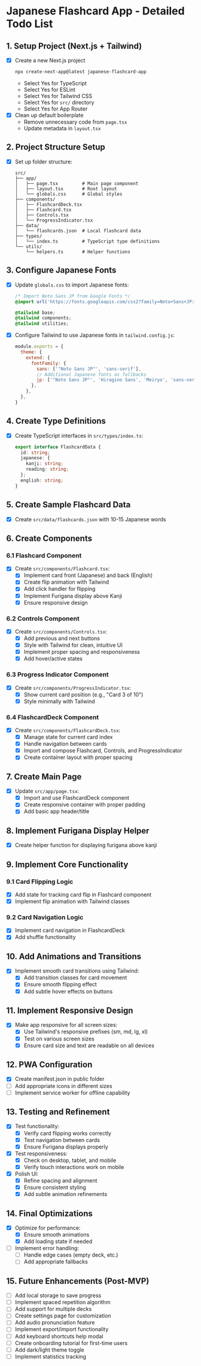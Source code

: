 # Japanese Flashcard App - Detailed Todo List

## 1. Setup Project (Next.js + Tailwind)
- [x] Create a new Next.js project
  ```bash
  npx create-next-app@latest japanese-flashcard-app
  ```
  - Select Yes for TypeScript
  - Select Yes for ESLint
  - Select Yes for Tailwind CSS
  - Select Yes for `src/` directory
  - Select Yes for App Router
- [x] Clean up default boilerplate
  - Remove unnecessary code from `page.tsx`
  - Update metadata in `layout.tsx`

## 2. Project Structure Setup
- [x] Set up folder structure:
  ```
  src/
  ├── app/
  │   ├── page.tsx         # Main page component
  │   ├── layout.tsx       # Root layout
  │   └── globals.css      # Global styles
  ├── components/
  │   ├── FlashcardDeck.tsx
  │   ├── Flashcard.tsx
  │   ├── Controls.tsx
  │   └── ProgressIndicator.tsx
  ├── data/
  │   └── flashcards.json  # Local flashcard data
  ├── types/
  │   └── index.ts         # TypeScript type definitions
  └── utils/
      └── helpers.ts       # Helper functions
  ```

## 3. Configure Japanese Fonts
- [x] Update `globals.css` to import Japanese fonts:
  ```css
  /* Import Noto Sans JP from Google Fonts */
  @import url('https://fonts.googleapis.com/css2?family=Noto+Sans+JP:wght@400;500;700&display=swap');
  
  @tailwind base;
  @tailwind components;
  @tailwind utilities;
  ```
- [x] Configure Tailwind to use Japanese fonts in `tailwind.config.js`:
  ```js
  module.exports = {
    theme: {
      extend: {
        fontFamily: {
          sans: ['"Noto Sans JP"', 'sans-serif'],
          // Additional Japanese fonts as fallbacks
          jp: ['"Noto Sans JP"', 'Hiragino Sans', 'Meiryo', 'sans-serif'],
        },
      },
    },
  }
  ```

## 4. Create Type Definitions
- [x] Create TypeScript interfaces in `src/types/index.ts`:
  ```typescript
  export interface FlashcardData {
    id: string;
    japanese: {
      kanji: string;
      reading: string;
    };
    english: string;
  }
  ```

## 5. Create Sample Flashcard Data
- [x] Create `src/data/flashcards.json` with 10-15 Japanese words

## 6. Create Components
### 6.1 Flashcard Component
- [x] Create `src/components/Flashcard.tsx`:
  - [x] Implement card front (Japanese) and back (English)
  - [x] Create flip animation with Tailwind
  - [x] Add click handler for flipping
  - [x] Implement Furigana display above Kanji
  - [x] Ensure responsive design

### 6.2 Controls Component
- [x] Create `src/components/Controls.tsx`:
  - [x] Add previous and next buttons
  - [x] Style with Tailwind for clean, intuitive UI
  - [x] Implement proper spacing and responsiveness
  - [x] Add hover/active states

### 6.3 Progress Indicator Component
- [x] Create `src/components/ProgressIndicator.tsx`:
  - [x] Show current card position (e.g., "Card 3 of 10")
  - [x] Style minimally with Tailwind

### 6.4 FlashcardDeck Component
- [x] Create `src/components/FlashcardDeck.tsx`:
  - [x] Manage state for current card index
  - [x] Handle navigation between cards
  - [x] Import and compose Flashcard, Controls, and ProgressIndicator
  - [x] Create container layout with proper spacing

## 7. Create Main Page
- [x] Update `src/app/page.tsx`:
  - [x] Import and use FlashcardDeck component
  - [x] Create responsive container with proper padding
  - [x] Add basic app header/title

## 8. Implement Furigana Display Helper
- [x] Create helper function for displaying furigana above kanji

## 9. Implement Core Functionality
### 9.1 Card Flipping Logic
- [x] Add state for tracking card flip in Flashcard component
- [x] Implement flip animation with Tailwind classes

### 9.2 Card Navigation Logic
- [x] Implement card navigation in FlashcardDeck
- [x] Add shuffle functionality

## 10. Add Animations and Transitions
- [x] Implement smooth card transitions using Tailwind:
  - [x] Add transition classes for card movement
  - [x] Ensure smooth flipping effect
  - [x] Add subtle hover effects on buttons

## 11. Implement Responsive Design
- [x] Make app responsive for all screen sizes:
  - [x] Use Tailwind's responsive prefixes (sm, md, lg, xl)
  - [x] Test on various screen sizes
  - [x] Ensure card size and text are readable on all devices

## 12. PWA Configuration
- [x] Create manifest.json in public folder
- [ ] Add appropriate icons in different sizes
- [ ] Implement service worker for offline capability

## 13. Testing and Refinement
- [x] Test functionality:
  - [x] Verify card flipping works correctly
  - [x] Test navigation between cards
  - [x] Ensure Furigana displays properly
- [x] Test responsiveness:
  - [x] Check on desktop, tablet, and mobile
  - [x] Verify touch interactions work on mobile
- [x] Polish UI:
  - [x] Refine spacing and alignment
  - [x] Ensure consistent styling
  - [x] Add subtle animation refinements

## 14. Final Optimizations
- [x] Optimize for performance:
  - [x] Ensure smooth animations
  - [x] Add loading state if needed
- [ ] Implement error handling:
  - [ ] Handle edge cases (empty deck, etc.)
  - [ ] Add appropriate fallbacks

## 15. Future Enhancements (Post-MVP)
- [ ] Add local storage to save progress
- [ ] Implement spaced repetition algorithm
- [ ] Add support for multiple decks
- [ ] Create settings page for customization
- [ ] Add audio pronunciation feature
- [ ] Implement export/import functionality
- [ ] Add keyboard shortcuts help modal
- [ ] Create onboarding tutorial for first-time users
- [ ] Add dark/light theme toggle
- [ ] Implement statistics tracking